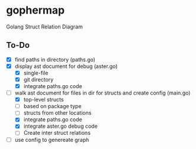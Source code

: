 # gophermap
Golang Struct Relation Diagram

## To-Do

- [x] find paths in directory (paths.go)
- [x] display ast document for debug (aster.go)
    - [x] single-file
    - [x] git directory
    - [x] integrate paths.go code
- [ ] walk ast document for files in dir for structs and create config (main.go)
    - [x] top-level structs
    - [ ] based on package type
    - [ ] structs from other locations
    - [x] integrate paths.go code
    - [x] integrate aster.go debug code
    - [ ] Create inter struct relations
- [ ] use config to genereate graph
